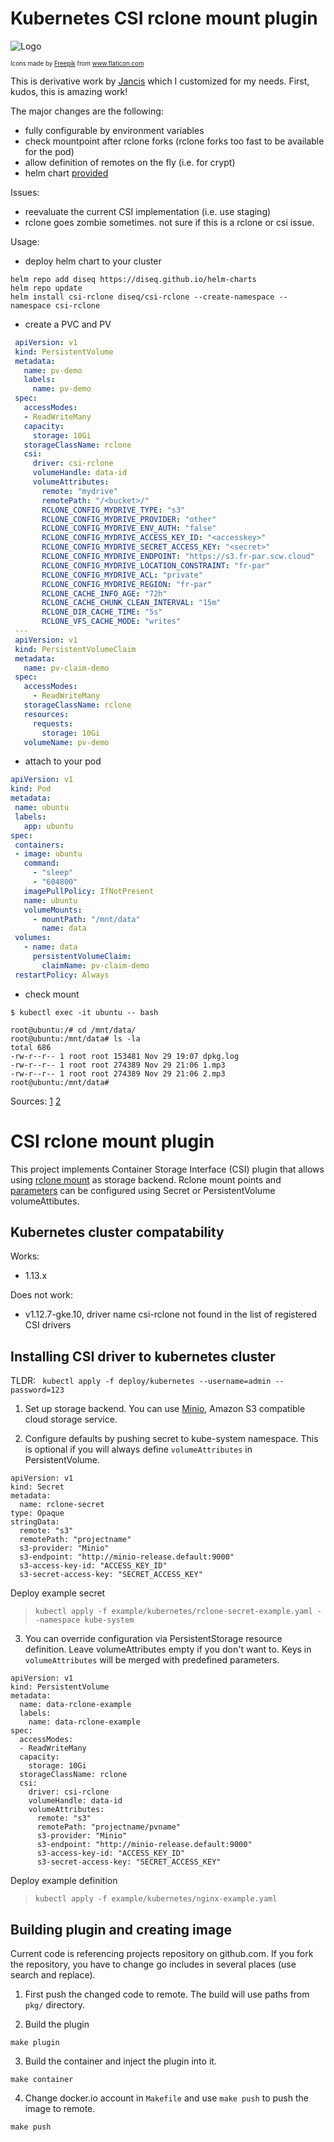 # Kubernetes CSI rclone mount plugin

![Logo](./images/bucket.png)

<sup><sup>Icons made by <a href="http://www.freepik.com/" title="Freepik">Freepik</a> from <a href="https://www.flaticon.com/" title="Flaticon">www.flaticon.com</a></sup></sup>

This is derivative work by [Jancis](https://github.com/Jancis) which I customized for my needs. First, kudos, this is amazing work!

The major changes are the following:
 * fully configurable by environment variables
 * check mountpoint after rclone forks (rclone forks too fast to be available for the pod)
 * allow definition of remotes on the fly (i.e. for crypt)
 * helm chart [provided](https://diseq.github.io/helm-charts)

Issues:
 * reevaluate the current CSI implementation (i.e. use staging)
 * rclone goes zombie sometimes. not sure if this is a rclone or csi issue.

Usage:

 * deploy helm chart to your cluster
 ```shell
 helm repo add diseq https://diseq.github.io/helm-charts
 helm repo update
 helm install csi-rclone diseq/csi-rclone --create-namespace --namespace csi-rclone
 ```

 * create a PVC and PV
 ```yaml
  apiVersion: v1
  kind: PersistentVolume
  metadata:
    name: pv-demo
    labels:
      name: pv-demo
  spec:
    accessModes:
    - ReadWriteMany
    capacity:
      storage: 10Gi
    storageClassName: rclone
    csi:
      driver: csi-rclone
      volumeHandle: data-id
      volumeAttributes:
        remote: "mydrive"
        remotePath: "/<bucket>/"
        RCLONE_CONFIG_MYDRIVE_TYPE: "s3"
        RCLONE_CONFIG_MYDRIVE_PROVIDER: "other"
        RCLONE_CONFIG_MYDRIVE_ENV_AUTH: "false"
        RCLONE_CONFIG_MYDRIVE_ACCESS_KEY_ID: "<accesskey>"
        RCLONE_CONFIG_MYDRIVE_SECRET_ACCESS_KEY: "<secret>"
        RCLONE_CONFIG_MYDRIVE_ENDPOINT: "https://s3.fr-par.scw.cloud"
        RCLONE_CONFIG_MYDRIVE_LOCATION_CONSTRAINT: "fr-par"
        RCLONE_CONFIG_MYDRIVE_ACL: "private"
        RCLONE_CONFIG_MYDRIVE_REGION: "fr-par"
        RCLONE_CACHE_INFO_AGE: "72h"
        RCLONE_CACHE_CHUNK_CLEAN_INTERVAL: "15m"
        RCLONE_DIR_CACHE_TIME: "5s"
        RCLONE_VFS_CACHE_MODE: "writes"
  ---
  apiVersion: v1
  kind: PersistentVolumeClaim
  metadata:
    name: pv-claim-demo
  spec:
    accessModes:
      - ReadWriteMany
    storageClassName: rclone
    resources:
      requests:
        storage: 10Gi
    volumeName: pv-demo
 ```

 * attach to your pod
 ```yaml
apiVersion: v1
kind: Pod
metadata:
  name: ubuntu
  labels:
    app: ubuntu
spec:
  containers:
  - image: ubuntu
    command:
      - "sleep"
      - "604800"
    imagePullPolicy: IfNotPresent
    name: ubuntu
    volumeMounts:
      - mountPath: "/mnt/data"
        name: data
  volumes:
    - name: data
      persistentVolumeClaim:
        claimName: pv-claim-demo
  restartPolicy: Always
 ```

 * check mount
 ```shell
 $ kubectl exec -it ubuntu -- bash

root@ubuntu:/# cd /mnt/data/
root@ubuntu:/mnt/data# ls -la
total 686
-rw-r--r-- 1 root root 153481 Nov 29 19:07 dpkg.log
-rw-r--r-- 1 root root 274389 Nov 29 21:06 1.mp3
-rw-r--r-- 1 root root 274389 Nov 29 21:06 2.mp3
root@ubuntu:/mnt/data#
 ```

Sources:
[1](https://github.com/cameronbraid/csi-rclone)
[2](https://github.com/wunderio/csi-rclone)



<snip>

# CSI rclone mount plugin

This project implements Container Storage Interface (CSI) plugin that allows using [rclone mount](https://rclone.org/) as storage backend. Rclone mount points and [parameters](https://rclone.org/commands/rclone_mount/) can be configured using Secret or PersistentVolume volumeAttibutes. 

## Kubernetes cluster compatability
Works:
 - 1.13.x

Does not work: 
 - v1.12.7-gke.10, driver name csi-rclone not found in the list of registered CSI drivers


## Installing CSI driver to kubernetes cluster
TLDR: ` kubectl apply -f deploy/kubernetes --username=admin --password=123`

1. Set up storage backend. You can use [Minio](https://min.io/), Amazon S3 compatible cloud storage service.

2. Configure defaults by pushing secret to kube-system namespace. This is optional if you will always define `volumeAttributes` in PersistentVolume.

```
apiVersion: v1
kind: Secret
metadata:
  name: rclone-secret
type: Opaque
stringData:
  remote: "s3"
  remotePath: "projectname"
  s3-provider: "Minio"
  s3-endpoint: "http://minio-release.default:9000"
  s3-access-key-id: "ACCESS_KEY_ID"
  s3-secret-access-key: "SECRET_ACCESS_KEY"
```

Deploy example secret
> `kubectl apply -f example/kubernetes/rclone-secret-example.yaml --namespace kube-system`

3. You can override configuration via PersistentStorage resource definition. Leave volumeAttributes empty if you don't want to. Keys in `volumeAttributes` will be merged with predefined parameters.

```
apiVersion: v1
kind: PersistentVolume
metadata:
  name: data-rclone-example
  labels:
    name: data-rclone-example
spec:
  accessModes:
  - ReadWriteMany
  capacity:
    storage: 10Gi
  storageClassName: rclone
  csi:
    driver: csi-rclone
    volumeHandle: data-id
    volumeAttributes:
      remote: "s3"
      remotePath: "projectname/pvname"
      s3-provider: "Minio"
      s3-endpoint: "http://minio-release.default:9000"
      s3-access-key-id: "ACCESS_KEY_ID"
      s3-secret-access-key: "SECRET_ACCESS_KEY"
```

Deploy example definition
> `kubectl apply -f example/kubernetes/nginx-example.yaml`


## Building plugin and creating image
Current code is referencing projects repository on github.com. If you fork the repository, you have to change go includes in several places (use search and replace).


1. First push the changed code to remote. The build will use paths from `pkg/` directory.

2. Build the plugin
```
make plugin
```

3. Build the container and inject the plugin into it.
```
make container
```

4. Change docker.io account in `Makefile` and use `make push` to push the image to remote. 
``` 
make push
```
